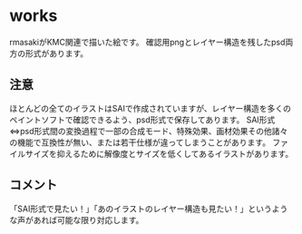 # works
rmasakiがKMC関連で描いた絵です。
確認用pngとレイヤー構造を残したpsd両方の形式があります。
## 注意
ほとんどの全てのイラストはSAIで作成されていますが、レイヤー構造を多くのペイントソフトで確認できるよう、psd形式で保存してあります。
SAI形式⇔psd形式間の変換過程で一部の合成モード、特殊効果、画材効果その他諸々の機能で互換性が無い、または若干仕様が違ってしまうことがあります。
ファイルサイズを抑えるために解像度とサイズを低くしてあるイラストがあります。
## コメント
「SAI形式で見たい！」「あのイラストのレイヤー構造も見たい！」というような声があれば可能な限り対応します。

